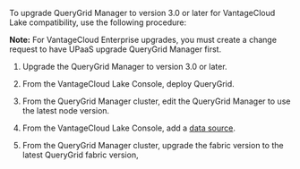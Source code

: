 To upgrade QueryGrid Manager to version 3.0 or later for VantageCloud Lake compatibility, use the following procedure:

**Note:** For VantageCloud Enterprise upgrades, you must create a change request to have UPaaS upgrade QueryGrid Manager first.

1.  Upgrade the QueryGrid Manager to version 3.0 or later.


1.  From the VantageCloud Lake Console, deploy QueryGrid.


1.  From the QueryGrid Manager cluster, edit the QueryGrid Manager to use the latest node version.


1.  From the VantageCloud Lake Console, add a [data source](znp1640282079399.md).


1.  From the QueryGrid Manager cluster, upgrade the fabric version to the latest QueryGrid fabric version,


